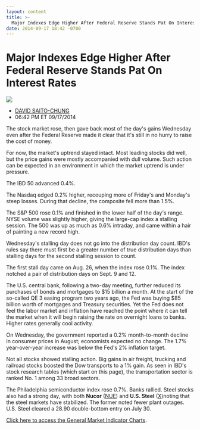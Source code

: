 ```yaml
---
layout: content
title: >-
  Major Indexes Edge Higher After Federal Reserve Stands Pat On Interest Rates
date: 2014-09-17 18:42 -0700
---
```



Major Indexes Edge Higher After Federal Reserve Stands Pat On Interest Rates
=============================================================================


![](https://www.investors.com/wp-content/uploads/ibd-migrated-images/MPv_140918_635465628189995846.png)

* [DAVID SAITO-CHUNG](https://www.investors.com/author/chungd/ "Posts by DAVID SAITO-CHUNG")
* 06:42 PM ET 09/17/2014




The stock market rose, then gave back most of the day's gains Wednesday even after the Federal Reserve made it clear that it's still in no hurry to raise the cost of money.


For now, the market's uptrend stayed intact. Most leading stocks did well, but the price gains were mostly accompanied with dull volume. Such action can be expected in an environment in which the market uptrend is under pressure.


The IBD 50 advanced 0.4%.


The Nasdaq edged 0.2% higher, recouping more of Friday's and Monday's steep losses. During that decline, the composite fell more than 1.5%.


The S&P 500 rose 0.1% and finished in the lower half of the day's range. NYSE volume was slightly higher, giving the large-cap index a stalling session. The 500 was up as much as 0.6% intraday, and came within a hair of painting a new record high.


Wednesday's stalling day does not go into the distribution day count. IBD's rules say there must first be a greater number of true distribution days than stalling days for the second stalling session to count.


The first stall day came on Aug. 26, when the index rose 0.1%. The index notched a pair of distribution days on Sept. 9 and 12.


The U.S. central bank, following a two-day meeting, further reduced its purchases of bonds and mortgages to $15 billion a month. At the start of the so-called QE 3 easing program two years ago, the Fed was buying $85 billion worth of mortgages and Treasury securities. Yet the Fed does not feel the labor market and inflation have reached the point where it can tell the market when it will begin raising the rate on overnight loans to banks. Higher rates generally cool activity.


On Wednesday, the government reported a 0.2% month-to-month decline in consumer prices in August; economists expected no change. The 1.7% year-over-year increase was below the Fed's 2% inflation target.


Not all stocks showed stalling action. Big gains in air freight, trucking and railroad stocks boosted the Dow transports to a 1% gain. As seen in IBD's stock research tables (which start on this page), the transportation sector is ranked No. 1 among 33 broad sectors.


The Philadelphia semiconductor index rose 0.7%. Banks rallied. Steel stocks also had a strong day, with both **Nucor** ([NUE](https://research.investors.com/quote.aspx?symbol=NUE)) and **U.S. Steel** ([X](https://research.investors.com/quote.aspx?symbol=X))noting that the steel markets have stabilized. The former noted fewer plant outages. U.S. Steel cleared a 28.90 double-bottom entry on July 30.


[Click here to access the General Market Indicator Charts](https://www.investors.com/pdf/GMI_091814.pdf).




